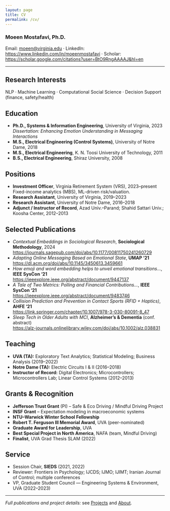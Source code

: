 ```yaml
---
layout: page
title: CV
permalink: /cv/
---
```


### Moeen Mostafavi, Ph.D.
Email: [moeen@virginia.edu](mailto:moeen@virginia.edu) · LinkedIn: <https://www.linkedin.com/in/moeenmostafavi> · Scholar: <https://scholar.google.com/citations?user=BtO9RngAAAAJ&hl=en>

---

## Research Interests
NLP · Machine Learning · Computational Social Science · Decision Support (finance, safety/health)

## Education
- **Ph.D., Systems & Information Engineering**, University of Virginia, 2023  
  *Dissertation:* *Enhancing Emotion Understanding in Messaging Interactions*
- **M.S., Electrical Engineering (Control Systems)**, University of Notre Dame, 2018  
- **M.S., Electrical Engineering**, K. N. Toosi University of Technology, 2011  
- **B.S., Electrical Engineering**, Shiraz University, 2008

## Positions
- **Investment Officer**, Virginia Retirement System (VRS), 2023–present  
  Fixed-income analytics (MBS), ML-driven risk/valuation.
- **Research Assistant**, University of Virginia, 2019–2023  
- **Research Assistant**, University of Notre Dame, 2016–2018  
- **Adjunct / Instructor of Record**, Azad Univ.–Parand; Shahid Sattari Univ.; Koosha Center, 2012–2013

## Selected Publications
- *Contextual Embeddings in Sociological Research*, **Sociological Methodology**, 2024  
  <https://journals.sagepub.com/doi/abs/10.1177/00811750241260729>
- *Adapting Online Messaging Based on Emotional State*, **UMAP ‘21**  
  <https://dl.acm.org/doi/abs/10.1145/3450613.3459661>
- *How emoji and word embedding helps to unveil emotional transitions…*, **IEEE SysCon ‘21**  
  <https://ieeexplore.ieee.org/abstract/document/9447137>
- *A Tale of Two Metrics: Polling and Financial Contributions…*, **IEEE SysCon ‘21**  
  <https://ieeexplore.ieee.org/abstract/document/9483746>
- *Collision Prediction and Prevention in Contact Sports (RFID + Haptics)*, **AHFE ‘21**  
  <https://link.springer.com/chapter/10.1007/978-3-030-80091-8_47>
- *Sleep Tech in Older Adults with MCI*, **Alzheimer’s & Dementia** (conf. abstract)  
  <https://alz-journals.onlinelibrary.wiley.com/doi/abs/10.1002/alz.038831>

## Teaching
- **UVA (TA):** Exploratory Text Analytics; Statistical Modeling; Business Analysis (2019–2022)
- **Notre Dame (TA):** Electric Circuits I & II (2016–2018)
- **Instructor of Record:** Digital Electronics; Microcontrollers; Microcontrollers Lab; Linear Control Systems (2012–2013)

## Grants & Recognition
- **Jefferson Trust Grant** (PI) – Safe & Eco Driving / Mindful Driving Project  
- **INSF Grant** – Expectation modeling in macroeconomic systems  
- **NTU–Warwick Winter School Fellowship**
- **Robert T. Ferguson III Memorial Award**, UVA (peer-nominated)  
- **Graduate Award for Leadership**, UVA  
- **Best Special Project in North America**, NAFA (team, Mindful Driving)  
- **Finalist**, UVA Grad Thesis SLAM (2022)

## Service
- Session Chair, **SIEDS** (2021, 2022)  
- Reviewer: Frontiers in Psychology; IJCDS; IJMO; IJIMT; Iranian Journal of Control; multiple conferences  
- VP, Graduate Student Council — Engineering Systems & Environment, UVA (2022–2023)

---
*Full publications and project details:* see [Projects](/projects/) and [About](/about/).
